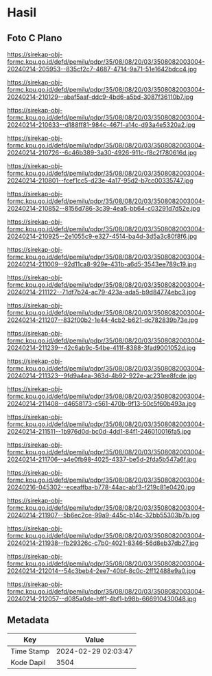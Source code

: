 # Hasil

## Foto C Plano

https://sirekap-obj-formc.kpu.go.id/defd/pemilu/pdpr/35/08/08/20/03/3508082003004-20240214-205953--835cf2c7-4687-4714-9a71-51e1642bdcc4.jpg

https://sirekap-obj-formc.kpu.go.id/defd/pemilu/pdpr/35/08/08/20/03/3508082003004-20240214-210129--abaf5aaf-ddc9-4bd6-a5bd-3087f36110b7.jpg

https://sirekap-obj-formc.kpu.go.id/defd/pemilu/pdpr/35/08/08/20/03/3508082003004-20240214-210633--d188ff81-984c-4671-a14c-d93a4e5320a2.jpg

https://sirekap-obj-formc.kpu.go.id/defd/pemilu/pdpr/35/08/08/20/03/3508082003004-20240214-210726--6c46b389-3a30-4926-911c-f8c2f780616d.jpg

https://sirekap-obj-formc.kpu.go.id/defd/pemilu/pdpr/35/08/08/20/03/3508082003004-20240214-210801--fcef1cc5-d23e-4a17-95d2-b7cc00335747.jpg

https://sirekap-obj-formc.kpu.go.id/defd/pemilu/pdpr/35/08/08/20/03/3508082003004-20240214-210852--8156d786-3c39-4ea5-bb64-c03291d7d52e.jpg

https://sirekap-obj-formc.kpu.go.id/defd/pemilu/pdpr/35/08/08/20/03/3508082003004-20240214-210925--2e1055c9-e327-4514-ba4d-3d5a3c80f8f6.jpg

https://sirekap-obj-formc.kpu.go.id/defd/pemilu/pdpr/35/08/08/20/03/3508082003004-20240214-211009--92d11ca8-929e-431b-a6d5-3543ee789c19.jpg

https://sirekap-obj-formc.kpu.go.id/defd/pemilu/pdpr/35/08/08/20/03/3508082003004-20240214-211122--71df7b24-ac79-423a-ada5-b9d84774ebc3.jpg

https://sirekap-obj-formc.kpu.go.id/defd/pemilu/pdpr/35/08/08/20/03/3508082003004-20240214-211207--832f00b2-1e44-4cb2-b621-dc782839b73e.jpg

https://sirekap-obj-formc.kpu.go.id/defd/pemilu/pdpr/35/08/08/20/03/3508082003004-20240214-211239--42c6ab9c-54be-411f-8388-3fad9001052d.jpg

https://sirekap-obj-formc.kpu.go.id/defd/pemilu/pdpr/35/08/08/20/03/3508082003004-20240214-211323--9fd9a4ea-363d-4b92-922e-ac231ee8fcde.jpg

https://sirekap-obj-formc.kpu.go.id/defd/pemilu/pdpr/35/08/08/20/03/3508082003004-20240214-211408--d4658173-c561-470b-9f13-50c5f60b493a.jpg

https://sirekap-obj-formc.kpu.go.id/defd/pemilu/pdpr/35/08/08/20/03/3508082003004-20240214-211511--1b976d0d-bc0d-4dd1-84f1-246010016fa5.jpg

https://sirekap-obj-formc.kpu.go.id/defd/pemilu/pdpr/35/08/08/20/03/3508082003004-20240214-211706--a4e0fb98-4025-4337-be5d-2fda5b547a6f.jpg

https://sirekap-obj-formc.kpu.go.id/defd/pemilu/pdpr/35/08/08/20/03/3508082003004-20240216-045302--eceaffba-b778-44ac-abf3-f219c81e0420.jpg

https://sirekap-obj-formc.kpu.go.id/defd/pemilu/pdpr/35/08/08/20/03/3508082003004-20240214-211907--5b6ec2ce-99a9-445c-b14c-32bb55303b7b.jpg

https://sirekap-obj-formc.kpu.go.id/defd/pemilu/pdpr/35/08/08/20/03/3508082003004-20240214-211938--fb29326c-c7b0-4021-8346-56d8eb37db27.jpg

https://sirekap-obj-formc.kpu.go.id/defd/pemilu/pdpr/35/08/08/20/03/3508082003004-20240214-212014--54c3beb4-2ee7-40bf-8c0c-2ff12488e9a0.jpg

https://sirekap-obj-formc.kpu.go.id/defd/pemilu/pdpr/35/08/08/20/03/3508082003004-20240214-212057--d085a0de-bff1-4bf1-b98b-666910430048.jpg


## Metadata

| Key        | Value               |
| ---------- | ------------------- |
| Time Stamp | 2024-02-29 02:03:47 |
| Kode Dapil | 3504                |




